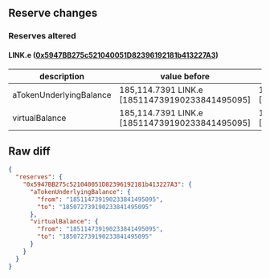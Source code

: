 ## Reserve changes

### Reserves altered

#### LINK.e ([0x5947BB275c521040051D82396192181b413227A3](https://snowtrace.io/address/0x5947BB275c521040051D82396192181b413227A3))

| description | value before | value after |
| --- | --- | --- |
| aTokenUnderlyingBalance | 185,114.7391 LINK.e [185114739190233841495095] | 185,072.7391 LINK.e [185072739190233841495095] |
| virtualBalance | 185,114.7391 LINK.e [185114739190233841495095] | 185,072.7391 LINK.e [185072739190233841495095] |


## Raw diff

```json
{
  "reserves": {
    "0x5947BB275c521040051D82396192181b413227A3": {
      "aTokenUnderlyingBalance": {
        "from": "185114739190233841495095",
        "to": "185072739190233841495095"
      },
      "virtualBalance": {
        "from": "185114739190233841495095",
        "to": "185072739190233841495095"
      }
    }
  }
}
```